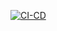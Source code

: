 [![CI-CD](https://github.com/Isabeth7/github-workflows-/actions/workflows/CI-CD.yml/badge.svg)](https://github.com/Isabeth7/github-workflows-/actions/workflows/CI-CD.yml)
